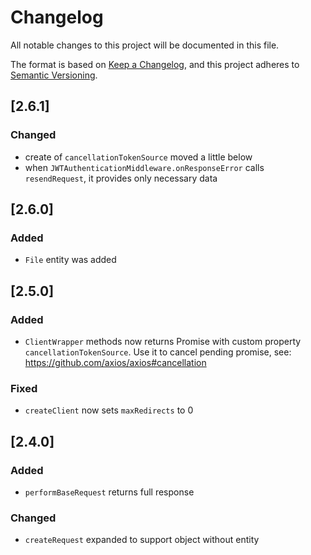 # Changelog
All notable changes to this project will be documented in this file.

The format is based on [Keep a Changelog](https://keepachangelog.com/en/1.0.0/),
and this project adheres to [Semantic Versioning](https://semver.org/spec/v2.0.0.html).

## [2.6.1]
### Changed
- create of `cancellationTokenSource` moved a little below
- when `JWTAuthenticationMiddleware.onResponseError` calls `resendRequest`, it provides only necessary data

## [2.6.0]
### Added
- `File` entity was added

## [2.5.0]
### Added
- `ClientWrapper` methods now returns Promise with custom property `cancellationTokenSource`. Use it to cancel pending promise, see: https://github.com/axios/axios#cancellation

### Fixed
- `createClient` now sets `maxRedirects` to 0

## [2.4.0]
### Added
- `performBaseRequest` returns full response

### Changed
- `createRequest` expanded to support object without entity
